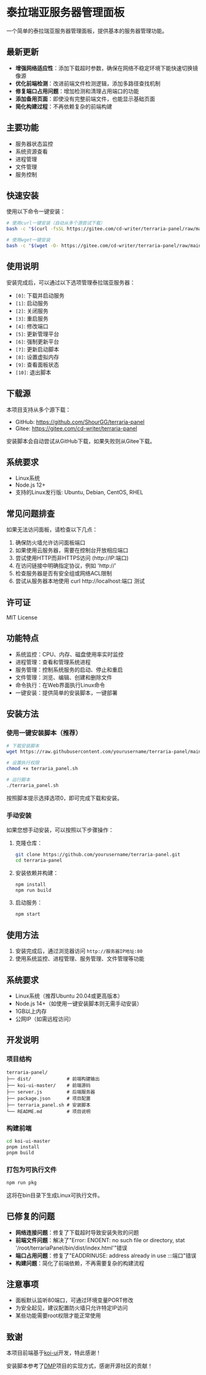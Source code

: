 # 泰拉瑞亚服务器管理面板

一个简单的泰拉瑞亚服务器管理面板，提供基本的服务器管理功能。

## 最新更新

- **增强网络适应性**：添加下载超时参数，确保在网络不稳定环境下能快速切换镜像源
- **优化前端检测**：改进前端文件检测逻辑，添加多路径查找机制
- **修复端口占用问题**：增加检测和清理占用端口的功能
- **添加备用页面**：即使没有完整前端文件，也能显示基础页面
- **简化构建过程**：不再依赖复杂的前端构建

## 主要功能

- 服务器状态监控
- 系统资源查看
- 进程管理
- 文件管理
- 服务控制

## 快速安装

使用以下命令一键安装：

```bash
# 使用curl一键安装（自动从多个源尝试下载）
bash -c "$(curl -fsSL https://gitee.com/cd-writer/terraria-panel/raw/main/terraria_panel.sh || curl -fsSL https://raw.githubusercontent.com/ShourGG/terraria-panel/main/terraria_panel.sh)"

# 使用wget一键安装
bash -c "$(wget -O- https://gitee.com/cd-writer/terraria-panel/raw/main/terraria_panel.sh || wget -O- https://raw.githubusercontent.com/ShourGG/terraria-panel/main/terraria_panel.sh)"
```

## 使用说明

安装完成后，可以通过以下选项管理泰拉瑞亚服务器：

- `[0]`: 下载并启动服务
- `[1]`: 启动服务
- `[2]`: 关闭服务
- `[3]`: 重启服务
- `[4]`: 修改端口
- `[5]`: 更新管理平台
- `[6]`: 强制更新平台
- `[7]`: 更新启动脚本
- `[8]`: 设置虚拟内存
- `[9]`: 查看面板状态
- `[10]`: 退出脚本

## 下载源

本项目支持从多个源下载：

- GitHub: https://github.com/ShourGG/terraria-panel
- Gitee: https://gitee.com/cd-writer/terraria-panel

安装脚本会自动尝试从GitHub下载，如果失败则从Gitee下载。

## 系统要求

- Linux系统
- Node.js 12+
- 支持的Linux发行版: Ubuntu, Debian, CentOS, RHEL

## 常见问题排查

如果无法访问面板，请检查以下几点：

1. 确保防火墙允许访问面板端口
2. 如果使用云服务器，需要在控制台开放相应端口
3. 尝试使用HTTP而非HTTPS访问 (http://IP:端口)
4. 在访问链接中明确指定协议，例如 'http://'
5. 检查服务器是否有安全组或网络ACL限制
6. 尝试从服务器本地使用 curl http://localhost:端口 测试

## 许可证

MIT License

## 功能特点

- 系统监控：CPU、内存、磁盘使用率实时监控
- 进程管理：查看和管理系统进程
- 服务管理：控制系统服务的启动、停止和重启
- 文件管理：浏览、编辑、创建和删除文件
- 命令执行：在Web界面执行Linux命令
- 一键安装：提供简单的安装脚本，一键部署

## 安装方法

### 使用一键安装脚本（推荐）

```bash
# 下载安装脚本
wget https://raw.githubusercontent.com/yourusername/terraria-panel/main/terraria_panel.sh

# 设置执行权限
chmod +x terraria_panel.sh

# 运行脚本
./terraria_panel.sh
```

按照脚本提示选择选项0，即可完成下载和安装。

### 手动安装

如果您想手动安装，可以按照以下步骤操作：

1. 克隆仓库：
   ```bash
   git clone https://github.com/yourusername/terraria-panel.git
   cd terraria-panel
   ```

2. 安装依赖并构建：
   ```bash
   npm install
   npm run build
   ```

3. 启动服务：
   ```bash
   npm start
   ```

## 使用方法

1. 安装完成后，通过浏览器访问 `http://服务器IP地址:80`
2. 使用系统监控、进程管理、服务管理、文件管理等功能

## 系统要求

- Linux系统（推荐Ubuntu 20.04或更高版本）
- Node.js 14+（如使用一键安装脚本则无需手动安装）
- 1GB以上内存
- 公网IP（如需远程访问）

## 开发说明

### 项目结构

```
terraria-panel/
├── dist/             # 前端构建输出
├── koi-ui-master/    # 前端源码
├── server.js         # 后端服务器
├── package.json      # 项目配置
├── terraria_panel.sh # 安装脚本
└── README.md         # 项目说明
```

### 构建前端

```bash
cd koi-ui-master
pnpm install
pnpm build
```

### 打包为可执行文件

```bash
npm run pkg
```

这将在bin目录下生成Linux可执行文件。

## 已修复的问题

- **网络连接问题**：修复了下载超时导致安装失败的问题
- **前端文件问题**：解决了"Error: ENOENT: no such file or directory, stat '/root/terrariaPanel/bin/dist/index.html'"错误
- **端口占用问题**：修复了"EADDRINUSE: address already in use :::端口"错误
- **构建问题**：简化了前端依赖，不再需要复杂的构建流程

## 注意事项

- 面板默认监听80端口，可通过环境变量PORT修改
- 为安全起见，建议配置防火墙只允许特定IP访问
- 某些功能需要root权限才能正常使用

## 致谢

本项目前端基于[koi-ui](https://gitee.com/BigCatHome/koi-ui)开发，特此感谢！

安装脚本参考了[DMP](https://github.com/miracleEverywhere/dst-management-platform-api)项目的实现方式，感谢开源社区的贡献！
